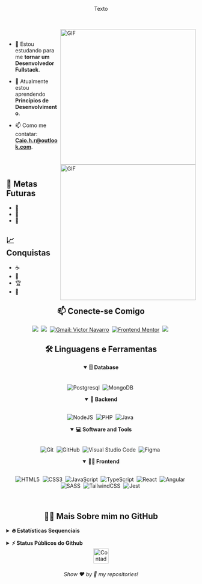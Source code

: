 
<p align="center">
Texto
</p>

##

<br>

<img align="right" alt="GIF" src="https://user-images.githubusercontent.com/90595158/224520261-cac35362-4a70-4108-85c8-260ac8e0b0bd.svg#gh-dark-mode-only" width="360px"/>
<img align="right" alt="GIF" src="https://user-images.githubusercontent.com/90595158/224520109-e00b8f1e-08c9-4316-9920-ea4e88701a61.svg#gh-light-mode-only" width="360px"/>

<br>

- 🔭 Estou estudando para me **tornar um Desenvolvedor Fullstack**.

- 🌱 Atualmente estou aprendendo **Princípios de Desenvolvimento**.

- 📫 Como me contatar: **Caio.h.r@outlook.com**.

<br>
<br>


## 🎯 Metas Futuras

- 🧠
- 🌟
- 🤖

## 📈 Conquistas

- ☕ 
- 🤝
- 🏆 
- 🎉 

<h2 align="center">📫 Conecte-se Comigo</h2>

<div align = "center">

<a href="https://api.whatsapp.com/send/?phone=5521995727079" target="_blank"><img src="https://img.shields.io/badge/-whatsapp-green?style=for-the-badge&logo=WhatsApp&logoColor=white"></a>&nbsp;
<a href="https://www.linkedin.com/in/vj021/" target="_blank"><img src="https://img.shields.io/badge/-LinkedIn-%230077B5?style=for-the-badge&logo=linkedin&logoColor=white"></a>&nbsp;
[![Gmail: Victor Navarro](https://img.shields.io/badge/-gmail-red?style=for-the-badge&logo=Gmail&logoColor=white&link=mailto:victor.jose.lopes.navarro@gmail.com)](mailto:victor.jose.lopes.navarro@gmail.com)&nbsp;
[![Frontend Mentor](https://img.shields.io/badge/FrontendMentor-593D88?style=for-the-badge&logo=frontendmentor&logoColor=white&link=https://www.frontendmentor.io/profile/bush1D3v)](https://www.frontendmentor.io/profile/bush1D3v)&nbsp;
<a href="https://discord.com/users/443480311066656770" target="_blank"><img src="https://img.shields.io/badge/Discord-7289DA?style=for-the-badge&logo=discord&logoColor=white"></a>&nbsp;
  
</div>

<div align = "center">

<h2 align="center">🛠️ Linguagens e Ferramentas</h2>

<details open>
<summary><b>🗄️ Database</b></summary>
<br>

![Postgresql](https://img.shields.io/badge/postgresql-%23316192.svg?style=for-the-badge&logo=postgresql&logoColor=white)&nbsp;
![MongoDB](https://img.shields.io/badge/MongoDB-%234ea94b.svg?style=for-the-badge&logo=mongodb&logoColor=white)&nbsp;
</details>

<details open>
<summary><b>🧰 Backend</b></summary>
<br>

![NodeJS](https://img.shields.io/badge/node.js-6DA55F?style=for-the-badge&logo=node.js&logoColor=white)&nbsp;
![PHP](https://img.shields.io/badge/php-%23777BB4.svg?style=for-the-badge&logo=php&logoColor=white)&nbsp;
![Java](https://img.shields.io/badge/java-%23ED8B00.svg?style=for-the-badge&logo=openjdk&logoColor=white)&nbsp;
</details>

<details open>
<summary><b>💻 Software and Tools</b></summary>
<br>

![Git](https://img.shields.io/badge/-git-red?style=for-the-badge&logo=Git&logoColor=white)&nbsp;
![GitHub](https://img.shields.io/badge/-GitHub-181717?style=for-the-badge&logo=github)&nbsp;
![Visual Studio Code](https://img.shields.io/badge/-VSCODE-007ACC?style=for-the-badge&&logo=visual-studio-code&logoColor=white)&nbsp;
![Figma](https://img.shields.io/badge/figma-%23F24E1E.svg?style=for-the-badge&logo=figma&logoColor=white)&nbsp;
</details>

<details open>
<summary><b>🏄‍♂️ Frontend</b></summary>
<br>
  
![HTML5](https://img.shields.io/badge/-HTML5-E34F26?style=for-the-badge&logo=html5&logoColor=white)&nbsp;
![CSS3](https://img.shields.io/badge/css3-%231572B6.svg?style=for-the-badge&logo=css3&logoColor=white)&nbsp;
![JavaScript](https://img.shields.io/badge/Javascript-F7DF1E.svg?style=for-the-badge&logo=javascript&logoColor=black)&nbsp;
![TypeScript](https://img.shields.io/badge/typescript-%23007ACC.svg?style=for-the-badge&logo=typescript&logoColor=white)&nbsp;
![React](https://img.shields.io/badge/react-%2320232a.svg?style=for-the-badge&logo=react&logoColor=%2361DAFB)&nbsp;
![Angular](https://img.shields.io/badge/angular-%23DD0031.svg?style=for-the-badge&logo=angular&logoColor=white)&nbsp;
![SASS](https://img.shields.io/badge/sass-deeppink.svg?style=for-the-badge&logo=sass&logoColor=white)&nbsp;
![TailwindCSS](https://img.shields.io/badge/tailwindcss-%2338B2AC.svg?style=for-the-badge&logo=tailwind-css&logoColor=white)&nbsp;
![Jest](https://img.shields.io/badge/Jest-C21325?style=for-the-badge&logo=jest&logoColor=white)&nbsp;
</details>

</div>

<br>

<h2 align="center">👨‍💻 Mais Sobre mim no GitHub</h2>

<details>
<summary><b>🔥 Estatísticas Sequenciais</b></summary>
<br>
<p align="center">
<img src="http://github-readme-streak-stats.herokuapp.com?user=bush1D3v&theme=radical&hide_border=true" alt="bush1D3v" width="390"/>
</p>
</details>
  
</p>
</details>

<details>
<summary><b>⚡ Status Públicos do Github</b></summary>
<br>
<p align="center">
<img height="180em" src="https://github-readme-stats.vercel.app/api?username=bush1D3v&show_icons=true&theme=radical"/>
<img height="180em" src="https://github-readme-stats.vercel.app/api/top-langs/?username=bush1D3v&layout=compact&langs_count=6&theme=radical"/>
</p>
</details>

<div align="center">
  <img src="https://visitor-badge.feriirawann.repl.co/?username=bush1D3v&repo=bush1D3v&style=for-the-badge&label=Visitantes&logo=OpenTelemetry&color=527BBF&contentType=svg" alt="Contador de Visitas do Perfil no Github do Victor" height="40px" />
</div>

<h6 align="center">Show ❤️ by 🌟 my repositories!</h6>
